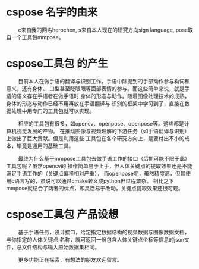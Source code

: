 # cspose 名字的由来
&emsp;&emsp;
c来自我的网名herochen, s来自本人现在的研究方向sign language, pose取自一个工具包mmpose。


# cspose工具包 的产生
&emsp;&emsp;
目前本人在做手语的翻译与识别工作，手语中除提到的手部动作参与构词和意义，还有身体、
口型甚至眨眼眼等面部表情的参与。而这些简单来说，就是手语的语义存在手语者在做手语时
身体的形态与动作。随着图像处理技术的成熟，身体的形态与动作已经不用再放在手语翻译与
识别的框架中学习到了，直接在数据处理中用专门的工具包就可以实现。

&emsp;&emsp;
相应的工具包有很多，如opencv、openpose、openpose等。这些都是计算机视觉发展的产物。
在推动图像与视频理解的下游任务（如手语翻译与识别）上做出了巨大贡献。但是利用这些
工具包在各个研究方向上，是要付出不小的成本，毕竟是通用的基础工具。

&emsp;&emsp;
最终为什么基于mmpose工具包去做手语工作的接口（后期可能不限于此）工具包呢？虽然opencv的
操作简单易于上手，但人体关键点的提取效果还是不能满足手语工作的（关键点偏移相对严重），
而openpose呢，虽然精度高，但其使用c语言写的，虽说可以通过cmake转义成python但过程繁杂。
相比之下mmpose就结合了两者的优点，即灵活易于改动，关键点提取效果还很可观。


# cspose工具包 产品设想
&emsp;&emsp;
基于手语任务，设计接口，给定指定数据结构的视频数据与图像数据文档，与你指定的人体关键点
名称，就可返回一份包含人体关键点坐标等信息的json文件，总文件结构与输入原始数据集相同。

&emsp;&emsp;
更多功能正在探索，有想法的朋友欢迎留言。
